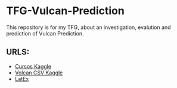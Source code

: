 # TFG-Vulcan-Prediction
This repository is for my TFG, about an investigation, evalution and prediction of Vulcan Prediction.

## URLS:
- [Cursos Kaggle](https://www.kaggle.com/learn)
- [Volcan CSV Kaggle](https://www.kaggle.com/competitions/predict-volcanic-eruptions-ingv-oe)
- [LatEx](https://es.overleaf.com/)
